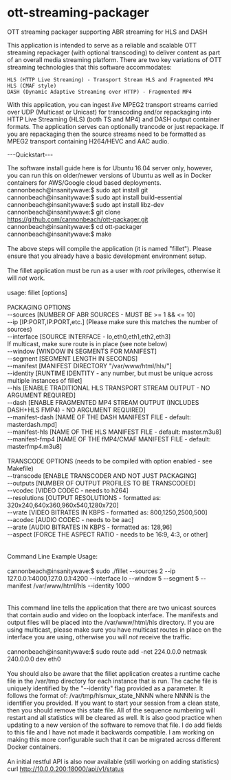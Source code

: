 # ott-streaming-packager
OTT streaming packager supporting ABR streaming for HLS and DASH

This application is intended to serve as a reliable and scalable OTT streaming repackager (with optional transcoding) to deliver content as part of an overall media streaming platform. There are two key variations of OTT streaming technologies that this software accommodates:

    HLS (HTTP Live Streaming) - Transport Stream HLS and Fragmented MP4 HLS (CMAF style)
    DASH (Dynamic Adaptive Streaming over HTTP) - Fragmented MP4 

With this application, you can ingest *live* MPEG2 transport streams carried over UDP (Multicast or Unicast) for transcoding and/or repackaging into HTTP Live Streaming (HLS) (both TS and MP4) and DASH output container formats.  The application serves can optionally trancode or just repackage.  If you are repackaging then the source streams need to be formatted as MPEG2 transport containing H264/HEVC and AAC audio.

---Quickstart---

The software install guide here is for Ubuntu 16.04 server only, however, you can run this on older/newer versions of Ubuntu as well as in Docker containers for AWS/Google cloud based deployments.
<br>
cannonbeach@insanitywave:$ sudo apt install git<br>
cannonbeach@insanitywave:$ sudo apt install build-essential<br>
cannonbeach@insanitywave:$ sudo apt install libz-dev<br>
cannonbeach@insanitywave:$ git clone https://github.com/cannonbeach/ott-packager.git<br>
cannonbeach@insanitywave:$ cd ott-packager<br>
cannonbeach@insanitywave:$ make<br>
<br>
The above steps will compile the application (it is named "fillet"). Please ensure that you already have a basic development environment setup.<br>
<br>
The fillet application must be run as a user with *root* privileges, otherwise it will *not* work.<br>
<br>
usage: fillet [options]<br>
<br>
PACKAGING OPTIONS<br>
       --sources       [NUMBER OF ABR SOURCES - MUST BE >= 1 && <= 10]<br>
       --ip            [IP:PORT,IP:PORT,etc.] (Please make sure this matches the number of sources)<br>
       --interface     [SOURCE INTERFACE - lo,eth0,eth1,eth2,eth3]<br>
                       If multicast, make sure route is in place (see note below)<br>
       --window        [WINDOW IN SEGMENTS FOR MANIFEST]<br>
       --segment       [SEGMENT LENGTH IN SECONDS]<br>
       --manifest      [MANIFEST DIRECTORY "/var/www/html/hls/"]<br>
       --identity      [RUNTIME IDENTITY - any number, but must be unique across multiple instances of fillet]<br>
       --hls           [ENABLE TRADITIONAL HLS TRANSPORT STREAM OUTPUT - NO ARGUMENT REQUIRED]<br>
       --dash          [ENABLE FRAGMENTED MP4 STREAM OUTPUT (INCLUDES DASH+HLS FMP4) - NO ARGUMENT REQUIRED]<br>
       --manifest-dash [NAME OF THE DASH MANIFEST FILE - default: masterdash.mpd]<br>
       --manifest-hls  [NAME OF THE HLS MANIFEST FILE - default: master.m3u8]<br>
       --manifest-fmp4 [NAME OF THE fMP4/CMAF MANIFEST FILE - default: masterfmp4.m3u8]<br>
<br>
TRANSCODE OPTIONS (needs to be compiled with option enabled - see Makefile)<br>
       --transcode     [ENABLE TRANSCODER AND NOT JUST PACKAGING]<br>
       --outputs       [NUMBER OF OUTPUT PROFILES TO BE TRANSCODED]<br>
       --vcodec        [VIDEO CODEC - needs to h264]<br>
       --resolutions   [OUTPUT RESOLUTIONS - formatted as: 320x240,640x360,960x540,1280x720]<br>
       --vrate         [VIDEO BITRATES IN KBPS - formatted as: 800,1250,2500,500]<br>
       --acodec        [AUDIO CODEC - needs to be aac]<br>
       --arate         [AUDIO BITRATES IN KBPS - formatted as: 128,96]<br>
       --aspect        [FORCE THE ASPECT RATIO - needs to be 16:9, 4:3, or other]<br>
<br>                                                                               
Command Line Example Usage:<br>
<br>
cannonbeach@insanitywave:$ sudo ./fillet --sources 2 --ip 127.0.0.1:4000,127.0.0.1:4200 --interface lo --window 5 --segment 5 --manifest /var/www/html/hls --identity 1000<br>
<br>
<br>
This command line tells the application that there are two unicast sources that contain audio and video on the loopback interface. The manifests and output files will be placed into the /var/www/html/hls directory. If you are using multicast, please make sure you have multicast routes in place on the interface you are using, otherwise you will *not* receive the traffic.<br>
<br>
cannonbeach@insanitywave:$ sudo route add -net 224.0.0.0 netmask 240.0.0.0 dev eth0<br>
<br>
You should also be aware that the fillet application creates a runtime cache file in the /var/tmp directory for each instance that is run. The cache file is uniquely identified by the "--identity" flag provided as a parameter. It follows the format of: /var/tmp/hlsmux_state_NNNN where NNNN is the identifier you provided. If you want to start your session from a clean state, then you should remove this state file. All of the sequence numbering will restart and all statistics will be cleared as well. It is also good practice when updating to a new version of the software to remove that file. I do add fields to this file and I have not made it backwards compatible.  I am working on making this more configurable such that it can be migrated across different Docker containers.<br>
<br>
An initial restful API is also now available (still working on adding statistics)<br>
curl http://10.0.0.200:18000/api/v1/status<br>
<br>
